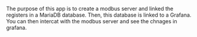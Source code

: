 The purpose of this app is to create a modbus server and linked the registers in a MariaDB database.
Then, this database is linked to a Grafana. You can then intercat with the modbus server and see the chnages in grafana.
